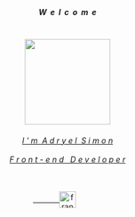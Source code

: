 

<div align="center">
 <h5>
  <br><br><br><br>
   W&nbsp&nbspe&nbsp&nbspl&nbsp&nbspc&nbsp&nbspo&nbsp&nbspm&nbsp&nbspe
  </h5><br>
 </div>
 
<div align="center" style="border-radius: 50%"> 
 <a href="https://linkedin.com/in/adryelsimon" target="_blank"> 
  <img height="154em" src="https://media3.giphy.com/media/g79am6uuZJKSc/giphy.gif?cid=790b76115f2dc291cb9432b1aec28e588acf04950bb591d5&rid=giphy.gif&ct=g"/><br>
</div>
<div align="center">
<h6> I&nbsp'&nbspm&nbsp A&nbspd&nbspr&nbspy&nbspe&nbspl&nbsp S&nbspi&nbspm&nbspo&nbspn 
<br><br>
F&nbspr&nbspo&nbspn&nbspt&nbsp-&nbspe&nbspn&nbspd&nbsp &nbspD&nbspe&nbspv&nbspe&nbspl&nbspo&nbspp&nbspe&nbspr <br><br></h6>
  &nbsp&nbsp&nbsp&nbsp&nbsp&nbsp&nbsp&nbsp&nbsp&nbsp&nbsp
     <a href="https://linkedin.com/in/adryelsimon" target="blank"><img align="center" src="https://raw.githubusercontent.com/rahuldkjain/github-profile-readme-generator/master/src/images/icons/Social/linked-in-alt.svg" alt="franciscpd" height="30" width="30" /></a>
      &nbsp&nbsp&nbsp&nbsp&nbsp &nbsp&nbsp&nbsp&nbsp&nbsp 
 </div>
